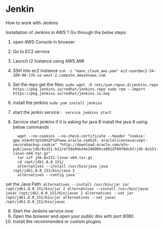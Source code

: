 # Jenkin
How to work with Jenkins

Installation of Jenkins in AWS ?
Go through the beloe steps:
1. open AWS Console in browser
2. Go to EC2 service
3. Launch t2 Instance using AWS AMI
4. SSH into ec2 instance
  `` ssh -i "mann_cloud_aws.pem" ec2-user@ec2-34-209-90-176.us-west-2.compute.amazonaws.com ``
5. Set the repo get the files:
  `` sudo wget -O /etc/yum.repos.d/jenkins.repo https://pkg.jenkins.io/redhat/jenkins.repo
  sudo rpm --import https://pkg.jenkins.io/redhat/jenkins.io.key ``
  
6. install the jenkins
  `` sudo yum install jenkins ``
  
7. start the jenkin service :
    `` service jenkins start``
8. Service start jenkins if it is asking for java 8 install the java 8 using below commands
    ``` cd /opt/
      wget --no-cookies --no-check-certificate --header "Cookie: gpw_e24=http%3A%2F%2Fwww.oracle.com%2F; oraclelicense=accept-  securebackup-cookie" "http://download.oracle.com/otn-pub/java/jdk/8u151-b12/e758a0de34e24606bca991d704f6dcbf/jdk-8u151-linux-x64.tar.gz"
      tar xzf jdk-8u151-linux-x64.tar.gz 
      cd /opt/jdk1.8.0_151/ 
      alternatives --install /usr/bin/java java /opt/jdk1.8.0_151/bin/java 2
      alternatives --config java```

set the Java Path:
`` alternatives --install /usr/bin/jar jar /opt/jdk1.8.0_151/bin/jar 2
alternatives --install /usr/bin/javac javac /opt/jdk1.8.0_151/bin/javac 2
alternatives --set jar /opt/jdk1.8.0_151/bin/jar
alternatives --set javac /opt/jdk1.8.0_151/bin/javac ``

8. Start the Jenkins service now
9. Open the browser and open your public dns with port 8080
10. Install the recommended or custom plugins
